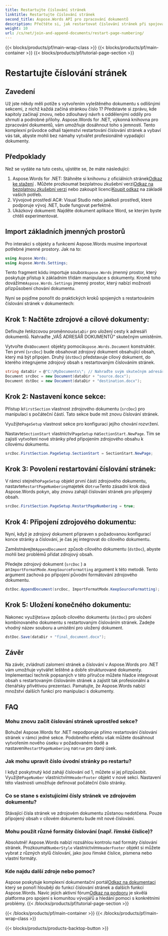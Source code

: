 ```yaml
---
title: Restartujte číslování stránek
linktitle: Restartujte číslování stránek
second_title: Aspose.Words API pro zpracování dokumentů
description: Přečtěte si, jak restartovat číslování stránek při spojování a připojování dokumentů aplikace Word pomocí Aspose.Words for .NET.
weight: 10
url: /cs/net/join-and-append-documents/restart-page-numbering/
---
```


{{< blocks/products/pf/main-wrap-class >}}
{{< blocks/products/pf/main-container >}}
{{< blocks/products/pf/tutorial-page-section >}}

# Restartujte číslování stránek

## Zavedení

Už jste někdy měli potíže s vytvořením vyleštěného dokumentu s odlišnými sekcemi, z nichž každá začíná stránkou číslo 1? Představte si zprávu, kde kapitoly začínají znovu, nebo zdlouhavý návrh s oddělenými oddíly pro shrnutí a podrobné přílohy. Aspose.Words for .NET, výkonná knihovna pro zpracování dokumentů, vám umožňuje dosáhnout toho s jemností. Tento komplexní průvodce odhalí tajemství restartování číslování stránek a vybaví vás tak, abyste mohli bez námahy vytvářet profesionálně vypadající dokumenty.

## Předpoklady

Než se vydáte na tuto cestu, ujistěte se, že máte následující:

1.  Aspose.Words for .NET: Stáhněte si knihovnu z oficiálních stránek[Odkaz ke stažení](https://releases.aspose.com/words/net/) . Můžete prozkoumat bezplatnou zkušební verzi[Odkaz na bezplatnou zkušební verzi](https://releases.aspose.com/) nebo zakoupit licenci[Koupit odkaz](https://purchase.aspose.com/buy) na základě vašich potřeb.
2. Vývojové prostředí AC#: Visual Studio nebo jakékoli prostředí, které podporuje vývoj .NET, bude fungovat perfektně.
3. Ukázkový dokument: Najděte dokument aplikace Word, se kterým byste chtěli experimentovat.

## Import základních jmenných prostorů

Pro interakci s objekty a funkcemi Aspose.Words musíme importovat potřebné jmenné prostory. Jak na to:

```csharp
using Aspose.Words;
using Aspose.Words.Settings;
```

 Tento fragment kódu importuje soubor`Aspose.Words` jmenný prostor, který poskytuje přístup k základním třídám manipulace s dokumenty. Kromě toho dovážíme`Aspose.Words.Settings` jmenný prostor, který nabízí možnosti přizpůsobení chování dokumentu.


Nyní se pojďme ponořit do praktických kroků spojených s restartováním číslování stránek v dokumentech:

## Krok 1: Načtěte zdrojové a cílové dokumenty:

Definujte řetězcovou proměnnou`dataDir` pro uložení cesty k adresáři dokumentů. Nahraďte „VÁŠ ADRESÁŘ DOKUMENTŮ“ skutečným umístěním.

 Vytvořte dva`Document` objekty pomocí`Aspose.Words.Document` konstruktér. Ten první (`srcDoc`) bude obsahovat zdrojový dokument obsahující obsah, který má být připojen. Druhý (`dstDoc`) představuje cílový dokument, do kterého integrujeme zdrojový obsah s restartovaným číslováním stránek.

```csharp
string dataDir = @"C:\MyDocuments\"; // Nahraďte svým skutečným adresářem
Document srcDoc = new Document(dataDir + "source.docx");
Document dstDoc = new Document(dataDir + "destination.docx");
```

## Krok 2: Nastavení konce sekce:

 Přístup k`FirstSection` vlastnost zdrojového dokumentu (`srcDoc`) pro manipulaci s počáteční částí. Tato sekce bude mít znovu číslování stránek.

 Využijte`PageSetup` vlastnost sekce pro konfiguraci jejího chování rozvržení.

 Nastavte`SectionStart` vlastnictví`PageSetup` na`SectionStart.NewPage`. Tím se zajistí vytvoření nové stránky před připojením zdrojového obsahu k cílovému dokumentu.

```csharp
srcDoc.FirstSection.PageSetup.SectionStart = SectionStart.NewPage;
```

## Krok 3: Povolení restartování číslování stránek:

 V rámci stejného`PageSetup` objekt první části zdrojového dokumentu, nastavte`RestartPageNumbering`majetek do`true`Tento zásadní krok dává Aspose.Words pokyn, aby znovu zahájil číslování stránek pro připojený obsah.

```csharp
srcDoc.FirstSection.PageSetup.RestartPageNumbering = true;
```

## Krok 4: Připojení zdrojového dokumentu:

Nyní, když je zdrojový dokument připraven s požadovanou konfigurací konce stránky a číslování, je čas jej integrovat do cílového dokumentu.

 Zaměstnávejte`AppendDocument` způsob cílového dokumentu (`dstDoc`), abyste mohli bez problémů přidat zdrojový obsah.

Předejte zdrojový dokument (`srcDoc` ) a an`ImportFormatMode.KeepSourceFormatting` argument k této metodě. Tento argument zachová po připojení původní formátování zdrojového dokumentu.

```csharp
dstDoc.AppendDocument(srcDoc, ImportFormatMode.KeepSourceFormatting);
```

## Krok 5: Uložení konečného dokumentu:

 Nakonec využijte`Save` způsob cílového dokumentu (`dstDoc`) pro uložení kombinovaného dokumentu s restartovaným číslováním stránek. Zadejte vhodný název souboru a umístění pro uložený dokument.

```csharp
dstDoc.Save(dataDir + "final_document.docx");
```

## Závěr

Na závěr, zvládnutí zalomení stránek a číslování v Aspose.Words pro .NET vám umožňuje vytvářet leštěné a dobře strukturované dokumenty. Implementací technik popsaných v této příručce můžete hladce integrovat obsah s restartovaným číslováním stránek a zajistit tak profesionální a čtenářsky přívětivou prezentaci. Pamatujte, že Aspose.Words nabízí množství dalších funkcí pro manipulaci s dokumenty.

## FAQ

### Mohu znovu začít číslování stránek uprostřed sekce?

 Bohužel Aspose.Words for .NET nepodporuje přímo restartování číslování stránek v rámci jedné sekce. Podobného efektu však můžete dosáhnout vytvořením nového úseku v požadovaném bodě a nastavení`RestartPageNumbering` na`true` pro daný úsek.

### Jak mohu upravit číslo úvodní stránky po restartu?

 I když poskytnutý kód zahájí číslování od 1, můžete si jej přizpůsobit. Využijte`PageNumber` vlastnictvím`HeaderFooter` objekt v nové sekci. Nastavení této vlastnosti umožňuje definovat počáteční číslo stránky.

### Co se stane s existujícími čísly stránek ve zdrojovém dokumentu?

Stávající čísla stránek ve zdrojovém dokumentu zůstanou nedotčena. Pouze připojený obsah v cílovém dokumentu bude mít nové číslování.

### Mohu použít různé formáty číslování (např. římské číslice)?

 Absolutně! Aspose.Words nabízí rozsáhlou kontrolu nad formáty číslování stránek. Prozkoumat`NumberStyle` vlastnictvím`HeaderFooter` objekt si můžete vybrat z různých stylů číslování, jako jsou římské číslice, písmena nebo vlastní formáty.

### Kde najdu další zdroje nebo pomoc?

 Aspose poskytuje komplexní dokumentační portál[Odkaz na dokumentaci](https://reference.aspose.com/words/net/) který se ponoří hlouběji do funkcí číslování stránek a dalších funkcí Aspose.Words. Navíc jejich aktivní fórum[Odkaz na podporu](https://forum.aspose.com/c/words/8) je skvělá platforma pro spojení s komunitou vývojářů a hledání pomoci s konkrétními problémy.
{{< /blocks/products/pf/tutorial-page-section >}}

{{< /blocks/products/pf/main-container >}}
{{< /blocks/products/pf/main-wrap-class >}}

{{< blocks/products/products-backtop-button >}}
